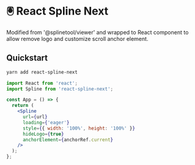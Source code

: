 # 🖲️ React Spline Next

Modified from '@splinetool/viewer' and wrapped to React component to allow remove logo and customize scroll anchor element.

## Quickstart

```bash
yarn add react-spline-next
```

```jsx
import React from 'react';
import Spline from 'react-spline-next';

const App = () => {
  return (
    <Spline
      url={url}
      loading={'eager'}
      style={{ width: '100%', height: '100%' }}
      hideLogo={true}
      anchorElement={anchorRef.current}
    />
  );
};
```
